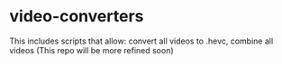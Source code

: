 # video-converters
This includes scripts that allow: convert all videos to .hevc, combine all videos (This repo will be more refined soon)
